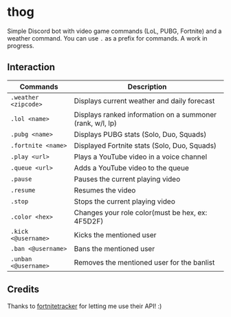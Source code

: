 # thog

Simple Discord bot with video game commands (LoL, PUBG, Fortnite) and a weather command. You can use `.` as a prefix for commands. A work in progress.

## Interaction

| Commands             | Description                                               |
| -------------------- | --------------------------------------------------------- |
| `.weather <zipcode>` | Displays current weather and daily forecast               |
| `.lol <name>`        | Displays ranked information on a summoner (rank, w/l, lp) |
| `.pubg <name>`       | Displays PUBG stats (Solo, Duo, Squads)                   |
| `.fortnite <name>`   | Displayed Fortnite stats (Solo, Duo, Squads)              |
| `.play <url>`        | Plays a YouTube video in a voice channel                  |
| `.queue <url>`       | Adds a YouTube video to the queue                         |
| `.pause`             | Pauses the current playing video                          |
| `.resume`            | Resumes the video                                         |
| `.stop`              | Stops the current playing video                           |
| `.color <hex>`       | Changes your role color(must be hex, ex: 4F5D2F)          |
| `.kick <@username>`  | Kicks the mentioned user                                  |
| `.ban <@username>`   | Bans the mentioned user                                   |
| `.unban <@username>` | Removes the mentioned user for the banlist                |

## Credits

Thanks to [fortnitetracker](https://fortnitetracker.com/) for letting me use their API! :)
